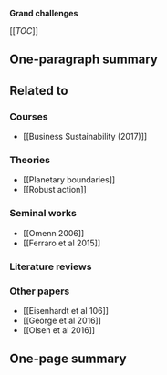**Grand challenges**

[[_TOC_]]

## One-paragraph summary

## Related to

### Courses
* [[Business Sustainability (2017)]]

### Theories
* [[Planetary boundaries]]
* [[Robust action]]

### Seminal works
* [[Omenn 2006]]
* [[Ferraro et al 2015]]

### Literature reviews

### Other papers
* [[Eisenhardt et al 106]]
* [[George et al 2016]]
* [[Olsen et al 2016]]

## One-page summary